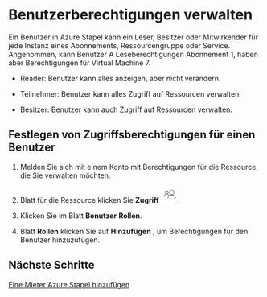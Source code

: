 <properties
    pageTitle="Verwalten von Berechtigungen zu Ressourcen pro Benutzer in Azure Stapel (Dienstadministratoren und Mieter) | Microsoft Azure"
    description="Als Dienstadministrator oder Mieter Informationen Sie zum Verwalten von Berechtigungen für Ressourcen pro Benutzer."
    services="azure-stack"
    documentationCenter=""
    authors="ErikjeMS"
    manager="byronr"
    editor=""/>

<tags
    ms.service="azure-stack"
    ms.workload="na"
    ms.tgt_pltfrm="na"
    ms.devlang="na"
    ms.topic="article"
    ms.date="09/26/2016"
    ms.author="erikje"/>

# <a name="manage-user-permissions"></a>Benutzerberechtigungen verwalten

Ein Benutzer in Azure Stapel kann ein Leser, Besitzer oder Mitwirkender für jede Instanz eines Abonnements, Ressourcengruppe oder Service. Angenommen, kann Benutzer A Leseberechtigungen Abonnement 1, haben aber Berechtigungen für Virtual Machine 7.

-   Reader: Benutzer kann alles anzeigen, aber nicht verändern.

-   Teilnehmer: Benutzer kann alles Zugriff auf Ressourcen verwalten.

-   Besitzer: Benutzer kann auch Zugriff auf Ressourcen verwalten.


## <a name="set-access-permissions-for-a-user"></a>Festlegen von Zugriffsberechtigungen für einen Benutzer

1.  Melden Sie sich mit einem Konto mit Berechtigungen für die Ressource, die Sie verwalten möchten.

2.  Blatt für die Ressource klicken Sie **Zugriff** ![](media/azure-stack-manage-permissions/image1.png).

3.  Klicken Sie im Blatt **Benutzer** **Rollen**.

4.  Blatt **Rollen** klicken Sie auf **Hinzufügen** , um Berechtigungen für den Benutzer hinzuzufügen.

## <a name="next-steps"></a>Nächste Schritte

[Eine Mieter Azure Stapel hinzufügen](azure-stack-add-new-user-aad.md)
